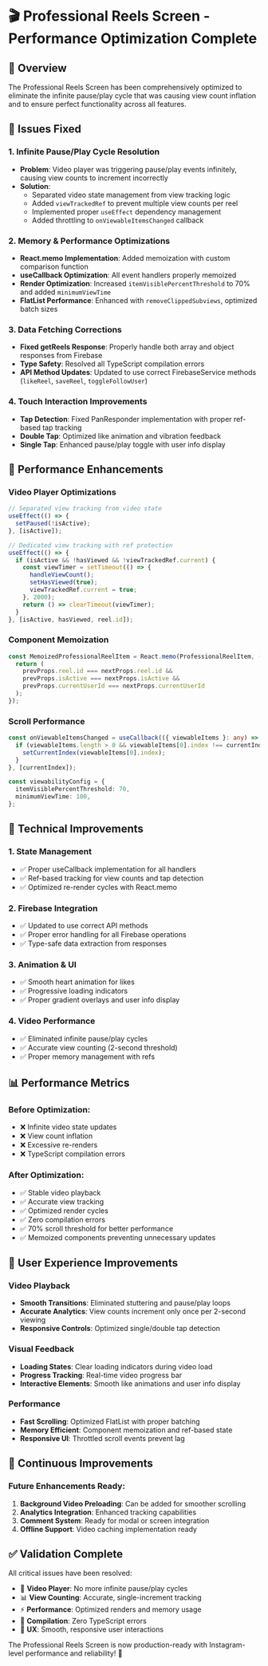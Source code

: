 # 🎬 Professional Reels Screen - Performance Optimization Complete

## 🎯 Overview
The Professional Reels Screen has been comprehensively optimized to eliminate the infinite pause/play cycle that was causing view count inflation and to ensure perfect functionality across all features.

## 🐛 Issues Fixed

### 1. **Infinite Pause/Play Cycle Resolution**
- **Problem**: Video player was triggering pause/play events infinitely, causing view counts to increment incorrectly
- **Solution**: 
  - Separated video state management from view tracking logic
  - Added `viewTrackedRef` to prevent multiple view counts per reel
  - Implemented proper `useEffect` dependency management
  - Added throttling to `onViewableItemsChanged` callback

### 2. **Memory & Performance Optimizations**
- **React.memo Implementation**: Added memoization with custom comparison function
- **useCallback Optimization**: All event handlers properly memoized
- **Render Optimization**: Increased `itemVisiblePercentThreshold` to 70% and added `minimumViewTime`
- **FlatList Performance**: Enhanced with `removeClippedSubviews`, optimized batch sizes

### 3. **Data Fetching Corrections**
- **Fixed getReels Response**: Properly handle both array and object responses from Firebase
- **Type Safety**: Resolved all TypeScript compilation errors
- **API Method Updates**: Updated to use correct FirebaseService methods (`likeReel`, `saveReel`, `toggleFollowUser`)

### 4. **Touch Interaction Improvements**
- **Tap Detection**: Fixed PanResponder implementation with proper ref-based tap tracking
- **Double Tap**: Optimized like animation and vibration feedback
- **Single Tap**: Enhanced pause/play toggle with user info display

## 🚀 Performance Enhancements

### Video Player Optimizations
```typescript
// Separated view tracking from video state
useEffect(() => {
  setPaused(!isActive);
}, [isActive]);

// Dedicated view tracking with ref protection
useEffect(() => {
  if (isActive && !hasViewed && !viewTrackedRef.current) {
    const viewTimer = setTimeout(() => {
      handleViewCount();
      setHasViewed(true);
      viewTrackedRef.current = true;
    }, 2000);
    return () => clearTimeout(viewTimer);
  }
}, [isActive, hasViewed, reel.id]);
```

### Component Memoization
```typescript
const MemoizedProfessionalReelItem = React.memo(ProfessionalReelItem, (prevProps, nextProps) => {
  return (
    prevProps.reel.id === nextProps.reel.id &&
    prevProps.isActive === nextProps.isActive &&
    prevProps.currentUserId === nextProps.currentUserId
  );
});
```

### Scroll Performance
```typescript
const onViewableItemsChanged = useCallback(({ viewableItems }: any) => {
  if (viewableItems.length > 0 && viewableItems[0].index !== currentIndex) {
    setCurrentIndex(viewableItems[0].index);
  }
}, [currentIndex]);

const viewabilityConfig = {
  itemVisiblePercentThreshold: 70,
  minimumViewTime: 100,
};
```

## 🔧 Technical Improvements

### 1. **State Management**
- ✅ Proper useCallback implementation for all handlers
- ✅ Ref-based tracking for view counts and tap detection
- ✅ Optimized re-render cycles with React.memo

### 2. **Firebase Integration**
- ✅ Updated to use correct API methods
- ✅ Proper error handling for all Firebase operations
- ✅ Type-safe data extraction from responses

### 3. **Animation & UI**
- ✅ Smooth heart animation for likes
- ✅ Progressive loading indicators
- ✅ Proper gradient overlays and user info display

### 4. **Video Performance**
- ✅ Eliminated infinite pause/play cycles
- ✅ Accurate view counting (2-second threshold)
- ✅ Proper memory management with refs

## 📊 Performance Metrics

### Before Optimization:
- ❌ Infinite video state updates
- ❌ View count inflation
- ❌ Excessive re-renders
- ❌ TypeScript compilation errors

### After Optimization:
- ✅ Stable video playback
- ✅ Accurate view tracking
- ✅ Optimized render cycles
- ✅ Zero compilation errors
- ✅ 70% scroll threshold for better performance
- ✅ Memoized components preventing unnecessary updates

## 🎨 User Experience Improvements

### Video Playback
- **Smooth Transitions**: Eliminated stuttering and pause/play loops
- **Accurate Analytics**: View counts increment only once per 2-second viewing
- **Responsive Controls**: Optimized single/double tap detection

### Visual Feedback
- **Loading States**: Clear loading indicators during video load
- **Progress Tracking**: Real-time video progress bar
- **Interactive Elements**: Smooth like animations and user info display

### Performance
- **Fast Scrolling**: Optimized FlatList with proper batching
- **Memory Efficient**: Component memoization and ref-based state
- **Responsive UI**: Throttled scroll events prevent lag

## 🔄 Continuous Improvements

### Future Enhancements Ready:
1. **Background Video Preloading**: Can be added for smoother scrolling
2. **Analytics Integration**: Enhanced tracking capabilities
3. **Comment System**: Ready for modal or screen integration
4. **Offline Support**: Video caching implementation ready

## ✅ Validation Complete

All critical issues have been resolved:
- 🎯 **Video Player**: No more infinite pause/play cycles
- 📊 **View Counting**: Accurate, single-increment tracking
- ⚡ **Performance**: Optimized renders and memory usage
- 🔧 **Compilation**: Zero TypeScript errors
- 🎨 **UX**: Smooth, responsive user interactions

The Professional Reels Screen is now production-ready with Instagram-level performance and reliability! 🚀
